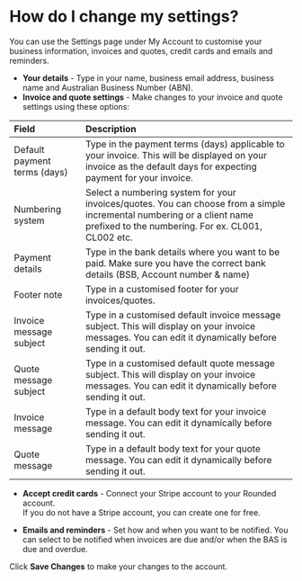 # How do I change my settings?

You can use the Settings page under My Account to customise your business information, invoices and quotes, credit cards and emails and reminders.

* **Your details** - Type in your name, business email address, business name and Australian Business Number \(ABN\).
* **Invoice and quote settings** - Make changes to your invoice and quote settings using these options:

| Field | Description |
| :--- | :--- |
| Default payment terms \(days\) | Type in the payment terms \(days\) applicable to your invoice. This will be displayed on your invoice as the default days for expecting payment for your invoice. |
| Numbering system | Select a numbering system for your invoices/quotes. You can choose from a simple incremental numbering or a client name prefixed to the numbering. For ex. CL001, CL002 etc. |
| Payment details | Type in the bank details where you want to be paid. Make sure you have the correct bank details \(BSB, Account number & name\) |
| Footer note | Type in a customised footer for your invoices/quotes. |
| Invoice message subject | Type in a customised default invoice message subject. This will display on your invoice messages. You can edit it dynamically before sending it out. |
| Quote message subject | Type in a customised default quote message subject. This will display on your invoice messages. You can edit it dynamically before sending it out. |
| Invoice message | Type in a default body text for your invoice message. You can edit it dynamically before sending it out. |
| Quote message | Type in a default body text for your quote message. You can edit it dynamically before sending it out. |

* **Accept credit cards** - Connect your Stripe account to your Rounded account.  
  If you do not have a Stripe account, you can create one for free.

* **Emails and reminders** - Set how and when you want to be notified. You can select to be notified when invoices are due and/or when the BAS is due and overdue.

Click **Save Changes** to make your changes to the account.

